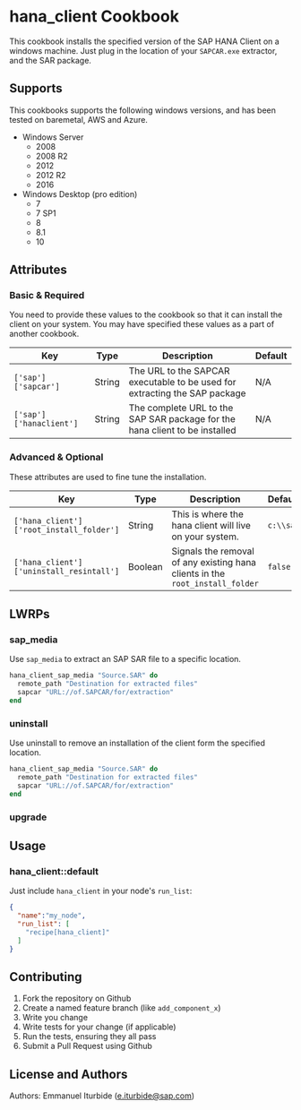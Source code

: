 # hana_client Cookbook
This cookbook installs the specified version of the SAP HANA Client on a windows
machine.  Just plug in the location of your `SAPCAR.exe` extractor, and the SAR
package.

## Supports

This cookbooks supports the following windows versions, and has been tested on
baremetal, AWS and Azure.
- Windows Server
  - 2008
  - 2008 R2
  - 2012
  - 2012 R2
  - 2016
- Windows Desktop (pro edition)
  - 7
  - 7 SP1
  - 8
  - 8.1
  - 10


## Attributes
### Basic & Required
You need to provide these values to the cookbook so that it can install the
client on your system.  You may have specified these values as a part of
another cookbook.

|            Key          |   Type  |                                  Description                                  |  Default  |
|-------------------------|---------|-------------------------------------------------------------------------------|-----------|
| `['sap']['sapcar']`     | String  | The URL to the SAPCAR executable to be used for extracting the SAP package    | N/A       |
| `['sap']['hanaclient']` | String  | The complete URL to the SAP SAR package for the hana client to be installed   | N/A       |

### Advanced & Optional
These attributes are used to fine tune the installation.

|                    Key                   |   Type  |                                  Description                                  |  Default  |
|------------------------------------------|---------|-------------------------------------------------------------------------------|-----------|
| `['hana_client']['root_install_folder']` | String  | This is where the hana client will live on your system.                       | `c:\\sap` |
| `['hana_client']['uninstall_resintall']` | Boolean | Signals the removal of any existing hana clients in the `root_install_folder` | `false`   |

## LWRPs
### sap_media
Use `sap_media` to extract an SAP SAR file to a specific location.
```ruby
hana_client_sap_media "Source.SAR" do
  remote_path "Destination for extracted files"
  sapcar "URL://of.SAPCAR/for/extraction"
end
```
### uninstall
Use uninstall to remove an installation of the client form the specified
location.
```ruby
hana_client_sap_media "Source.SAR" do
  remote_path "Destination for extracted files"
  sapcar "URL://of.SAPCAR/for/extraction"
end
```
### upgrade

## Usage
### hana_client::default

Just include `hana_client` in your node's `run_list`:

```json
{
  "name":"my_node",
  "run_list": [
    "recipe[hana_client]"
  ]
}
```

Contributing
------------

1. Fork the repository on Github
2. Create a named feature branch (like `add_component_x`)
3. Write you change
4. Write tests for your change (if applicable)
5. Run the tests, ensuring they all pass
6. Submit a Pull Request using Github

License and Authors
-------------------
Authors: Emmanuel Iturbide (e.iturbide@sap.com)
